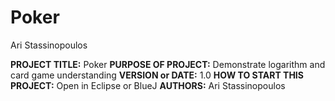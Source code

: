 # Poker

Ari Stassinopoulos

**PROJECT TITLE:** Poker
**PURPOSE OF PROJECT:** Demonstrate logarithm and card game understanding
**VERSION or DATE:** 1.0
**HOW TO START THIS PROJECT:** Open in Eclipse or BlueJ
**AUTHORS:** Ari Stassinopoulos
